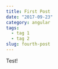 ```yaml
---
title: First Post 
date: "2017-09-23"
category: angular
tags: 
  - tag 1
  - tag 2
slug: fourth-post 
---
```


Test!
